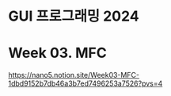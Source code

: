 # GUI 프로그래밍 2024

# Week 03. MFC

https://nano5.notion.site/Week03-MFC-1dbd9152b7db46a3b7ed7496253a7526?pvs=4
